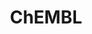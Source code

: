 ---
layout: default
bigquery: https://console.cloud.google.com/bigquery?p=patents-public-data&d=ebi_chembl&page=dataset
citation: '"The ChEMBL database in 2017." Anna Gaulton, Anne Hersey, Michał Nowotka,
  A Patrícia Bento, Jon Chambers, David Mendez, Prudence Mutowo, Francis Atkinson,
  Louisa J Bellis, Elena Cibrián-Uhalte, Mark Davies, Nathan Dedman, Anneli Karlsson,
  María Paula Magariños, John P Overington, George Papadatos, Ines Smit, Andrew R
  Leach Nucleic acids Research (2017) 45 (Database Issue), D945-D954'
contributors: European Bioinformatics Institute
cost: None
description: ChEMBL Data is a manually curated database of small molecules used in
  drug discovery, including information about existing patented drugs.
documentation: 'schema: https://www.ebi.ac.uk/chembl/db_schema


  '
last_edit: 04/08/2022, 18:10:16
location: https://console.cloud.google.com/marketplace/product/google_patents_public_datasets/chembl
maintained_by: EMBL-EBI, an outstation of European Molecular Biology Laboratory
related_publications: '

  ChEMBL: towards direct deposition of bioassay data.


  Mendez D, Gaulton A, Bento AP, Chambers J, De Veij M, Félix E, Magariños MP, Mosquera
  JF, Mutowo P, Nowotka M, Gordillo-Marañón M, Hunter F, Junco L, Mugumbate G, Rodriguez-Lopez
  M, Atkinson F, Bosc N, Radoux CJ, Segura-Cabrera A, Hersey A, Leach AR.


  — Nucleic Acids Res. 2019; 47(D1):D930-D940. doi: 10.1093/nar/gky1075

  '
schema_fields:
- patent_use_code
- cpd_str_alert_id
- tid_fixed
- component_synonym
- efo_term
- value
- syn_type
- l4
- helm_notation
- therapeutic_flag
- hba
- acd_logd
- standard_units
- go_id
- standard_relation
- species_group_flag
- l3
- usan_year
- standard_value
- assay_category
- withdrawn_reason
- related_tid
- published_units
- bto_id
- standard_upper_value
- relationship
- smid
- path
- res_stem_id
- src_compound_id
- src_short_name
- assay_class_id
- natural_product
- patent_id
- efo_id
- hbd_lipinski
- black_box_warning
- activity_comment
- targrel_id
- ddd_units
- cell_source_tissue
- parent_type
- log_id
- assay_test_type
- clo_id
- protclasssyn_id
- data_validity_comment
- normal_range_max
- co_stem_id
- assay_param_id
- binding_site_comment
- usan_stem_id
- max_phase_for_ind
- enzyme_name
- std_act_id
- mesh_heading
- hrac_class_id
- withdrawn_class
- hbd
- mc_target_type
- acd_most_bpka
- tax_id
- activity_count
- priority
- comp_class_id
- comp_go_id
- molregno
- molecule_type
- ddd_comment
- ridx
- normal_range_min
- drugind_id
- withdrawn_year
- withdrawn_country
- ref_id
- enzyme_tid
- src_id
- organism
- full_mwt
- mw_freebase
- assay_organism
- cx_logp
- abstract
- confidence
- max_phase
- usan_substem
- tid
- oc_id
- atc_code
- src_description
- qudt_units
- polymer_flag
- uo_units
- applicant_full_name
- updated_by
- pref_name
- mol_atc_id
- drug_product_flag
- mc_organism
- mw_monoisotopic
- job_id
- qed_weighted
- db_version
- standard_type
- pchembl_value
- src_assay_id
- confidence_score
- source
- rgid
- parenteral
- full_molformula
- stem_class
- isoform
- published_relation
- component_type
- publication_number
- action_type
- actsm_id
- relationship_desc
- aromatic_rings
- drug_record_id
- lle
- mechanism_of_action
- parent_go_id
- level1_description
- cl_lincs_id
- uberon_id
- aidx
- level1
- chirality
- dosage_form
- route
- target_mapping
- standard_text_value
- l8
- alert_id
- warnref_id
- assay_strain
- mechanism_comment
- aspect
- doi
- research_stem
- warning_type
- product_id
- issue
- who_name
- caloha_id
- cell_source_tax_id
- version
- subgroup
- standard_inchi
- indref_id
- selectivity_comment
- stem
- warning_description
- ingredient
- bao_id
- parent_molregno
- protein_class_id
- mc_target_accession
- mesh_id
- cell_ontology_id
- target_type
- level3
- source_domain_id
- accession
- structure_type
- submission_date
- cell_id
- usan_stem_definition
- start_position
- pubmed_id
- parameter_value
- l2
- domain_id
- idx
- last_page
- drug_substance_flag
- short_name
- curated_by
- parent_id
- result_flag
- name
- active_ingredient
- previous_company
- irac_class_id
- warning_class
- entity_type
- upper_value
- ref_url
- mc_target_name
- met_comment
- delist_flag
- bao_endpoint
- text_value
- assay_subcellular_fraction
- record_id
- active_molregno
- synonyms
- entity_id
- authors
- comments
- oral
- doc_type
- country
- annotation
- volume
- curation_comment
- compd_id
- set_name
- heavy_atoms
- formulation_id
- protein_class_desc
- bei
- disease_efficacy
- compsyn_id
- usan_stem
- hba_lipinski
- tissue_id
- level3_description
- ref_type
- published_type
- assay_desc
- bao_format
- mol_irac_id
- sei
- assay_cell_type
- frac_class_id
- downgraded
- pathway_key
- published_value
- company
- l1
- warning_country
- class_type
- assay_id
- site_name
- who_extra
- parameter_type
- alogp
- homologue
- targcomp_id
- frac_code
- metref_id
- site_residues
- variant_id
- psa
- patent_expire_date
- topical
- tbl
- first_in_class
- sitecomp_id
- cell_description
- type
- molfile
- acd_most_apka
- pathway_id
- cellosaurus_id
- assay_tax_id
- chembl_id
- cx_most_apka
- level2_description
- inorganic_flag
- first_page
- potential_duplicate
- level5
- num_alerts
- assay_tissue
- num_ro5_violations
- activity_id
- substrate_record_id
- predbind_id
- ass_cls_map_id
- irac_code
- direct_interaction
- major_class
- title
- alert_name
- rtb
- cell_name
- le
- l5
- sequence
- l6
- dosed_ingredient
- year
- target_desc
- first_approval
- smarts
- num_lipinski_ro5_violations
- met_id
- protein_class_synonym
- assay_source
- level4_description
- ap_id
- strength
- ad_type
- orig_description
- db_source
- status
- molecular_mechanism
- domain_type
- warning_year
- assay_type
- last_active
- biocomp_id
- molsyn_id
- mecref_id
- mutation
- prediction_method
- relationship_type
- level4
- patent_no
- cx_most_bpka
- molecular_species
- standard_inchi_key
- compound_key
- units
- l7
- end_position
- toid
- mol_frac_id
- mc_tax_id
- cell_source_organism
- metabolite_record_id
- journal
- definition
- hrac_code
- updated_on
- ddd_admr
- class_level
- indication_class
- prod_pat_id
- relation
- innovator_company
- trade_name
- doc_id
- component_id
- site_id
- sequence_md5sum
- met_conversion
- description
- compound_name
- cidx
- canonical_smiles
- stat
- ddd_value
- alert_set_id
- ddd_id
- label
- withdrawn_flag
- level2
- as_id
- standard_flag
- ro3_pass
- prodrug
- acd_logp
- domain_name
- availability_type
- domain_description
- warning_id
- mol_hrac_id
- cx_logd
- approval_date
- nda_type
- mec_id
- creation_date
- chebi_par_id
shortname: chembl
tags:
- biotechnology
- health
- chemical
- bioinformatics
- medical
terms_of_use: CC BY-SA 3.0
title: ChEMBL
uuid: e232a192-965c-4ec9-904c-155b6dfe56c5
---